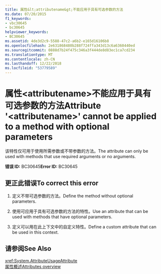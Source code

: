 ```yaml
---
title: 属性&lt;attributename&gt;不能应用于具有可选参数的方法
ms.date: 07/20/2015
f1_keywords:
- vbc30645
- bc30645
helpviewer_keywords:
- BC30645
ms.assetid: 4de3d2c9-5588-47c2-a6b2-e165d16106b8
ms.openlocfilehash: 2e631868480b288f724ffa343d13c6a6360440ed
ms.sourcegitcommit: 0888d7b24f475c346a3f444de8d83ec1ca7cd234
ms.translationtype: MT
ms.contentlocale: zh-CN
ms.lasthandoff: 12/22/2018
ms.locfileid: "53779589"
---
```

# <a name="attribute-ltattributenamegt-cannot-be-applied-to-a-method-with-optional-parameters"></a><span data-ttu-id="982c3-102">属性&lt;attributename&gt;不能应用于具有可选参数的方法</span><span class="sxs-lookup"><span data-stu-id="982c3-102">Attribute '&lt;attributename&gt;' cannot be applied to a method with optional parameters</span></span>
<span data-ttu-id="982c3-103">该特性仅可用于使用所需参数或不带参数的方法。</span><span class="sxs-lookup"><span data-stu-id="982c3-103">The attribute can only be used with methods that use required arguments or no arguments.</span></span>  
  
 <span data-ttu-id="982c3-104">**错误 ID:** BC30645</span><span class="sxs-lookup"><span data-stu-id="982c3-104">**Error ID:** BC30645</span></span>  
  
## <a name="to-correct-this-error"></a><span data-ttu-id="982c3-105">更正此错误</span><span class="sxs-lookup"><span data-stu-id="982c3-105">To correct this error</span></span>  
  
1.  <span data-ttu-id="982c3-106">定义不带可选参数的方法。</span><span class="sxs-lookup"><span data-stu-id="982c3-106">Define the method without optional parameters.</span></span>  
  
2.  <span data-ttu-id="982c3-107">使用可应用于具有可选参数的方法的特性。</span><span class="sxs-lookup"><span data-stu-id="982c3-107">Use an attribute that can be used with methods that have optional parameters.</span></span>  
  
3.  <span data-ttu-id="982c3-108">定义可以用在此上下文中的自定义特性。</span><span class="sxs-lookup"><span data-stu-id="982c3-108">Define a custom attribute that can be used in this context.</span></span>  
  
## <a name="see-also"></a><span data-ttu-id="982c3-109">请参阅</span><span class="sxs-lookup"><span data-stu-id="982c3-109">See Also</span></span>  
 <xref:System.AttributeUsageAttribute>  
 [<span data-ttu-id="982c3-110">属性概述</span><span class="sxs-lookup"><span data-stu-id="982c3-110">Attributes overview</span></span>](~/docs/visual-basic/programming-guide/concepts/attributes/index.md)
